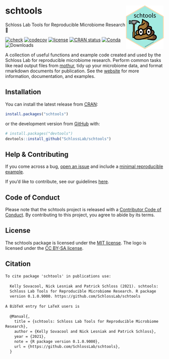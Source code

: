 
<!-- README.md is generated from README.Rmd. Please edit that file -->

# schtools <a href='http://www.schlosslab.org/schtools'><img src='man/figures/logo.png' align="right" height="139" /></a>

Schloss Lab Tools for Reproducible Microbiome Research 💩

<!-- badges: start -->

[![check](https://github.com/SchlossLab/schtools/workflows/check/badge.svg)](https://github.com/SchlossLab/schtools/actions)
[![codecov](https://codecov.io/gh/SchlossLab/schtools/branch/master/graph/badge.svg)](https://app.codecov.io/gh/SchlossLab/schtools?branch=main)
[![license](https://img.shields.io/badge/license-MIT-blue.svg)](https://github.com/SchlossLab/schtools/blob/main/LICENSE.md)
[![CRAN
status](https://www.r-pkg.org/badges/version/schtools)](https://CRAN.R-project.org/package=schtools)
[![Conda](https://img.shields.io/conda/vn/conda-forge/r-schtools)](https://anaconda.org/conda-forge/r-schtools)
![Downloads](https://cranlogs.r-pkg.org/badges/grand-total/schtools)
<!-- badges: end -->

A collection of useful functions and example code created and used by
the Schloss Lab for reproducible microbiome research. Perform common
tasks like read output files from [mothur](https://mothur.org), tidy up
your microbiome data, and format rmarkdown documents for publication.
See the [website](http://www.schlosslab.org/schtools/) for more
information, documentation, and examples.

## Installation

You can install the latest release from
[CRAN](https://cran.r-project.org/package=schtools):

``` r
install.packages("schtools")
```

or the development version from [GitHub](https://github.com/SchlossLab)
with:

``` r
# install.packages("devtools")
devtools::install_github("SchlossLab/schtools")
```

## Help & Contributing

If you come across a bug, [open an
issue](https://github.com/SchlossLab/schtools/issues) and include a
[minimal reproducible example](https://www.tidyverse.org/help/).

If you’d like to contribute, see our guidelines
[here](http://www.schlosslab.org/schtools/CONTRIBUTING.html).

## Code of Conduct

Please note that the schtools project is released with a [Contributor
Code of
Conduct](https://contributor-covenant.org/version/2/0/CODE_OF_CONDUCT.html).
By contributing to this project, you agree to abide by its terms.

## License

The schtools package is licensed under the [MIT
license](https://github.com/SchlossLab/schtools/blob/main/LICENSE.md#mit-license).
The logo is licensed under the [CC BY-SA
license](#creative-commons-share-alike-license#creative-commons-share-alike-license).

## Citation


    To cite package 'schtools' in publications use:

      Kelly Sovacool, Nick Lesniak and Patrick Schloss (2021). schtools:
      Schloss Lab Tools for Reproducible Microbiome Research. R package
      version 0.1.0.9000. https://github.com/SchlossLab/schtools

    A BibTeX entry for LaTeX users is

      @Manual{,
        title = {schtools: Schloss Lab Tools for Reproducible Microbiome Research},
        author = {Kelly Sovacool and Nick Lesniak and Patrick Schloss},
        year = {2021},
        note = {R package version 0.1.0.9000},
        url = {https://github.com/SchlossLab/schtools},
      }
